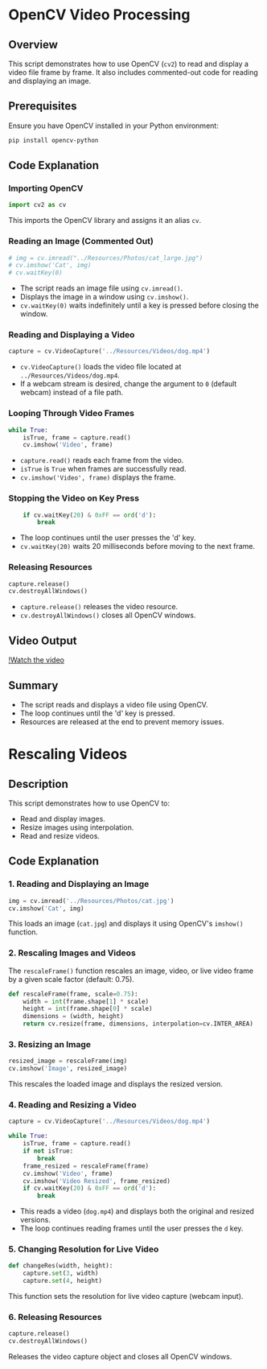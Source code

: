 # OpenCV Video Processing

## Overview
This script demonstrates how to use OpenCV (`cv2`) to read and display a video file frame by frame. It also includes commented-out code for reading and displaying an image.

## Prerequisites
Ensure you have OpenCV installed in your Python environment:
```bash
pip install opencv-python
```

## Code Explanation

### Importing OpenCV
```python
import cv2 as cv
```
This imports the OpenCV library and assigns it an alias `cv`.

### Reading an Image (Commented Out)
```python
# img = cv.imread("../Resources/Photos/cat_large.jpg")
# cv.imshow('Cat', img)
# cv.waitKey(0)
```
- The script reads an image file using `cv.imread()`.
- Displays the image in a window using `cv.imshow()`.
- `cv.waitKey(0)` waits indefinitely until a key is pressed before closing the window.

### Reading and Displaying a Video
```python
capture = cv.VideoCapture('../Resources/Videos/dog.mp4')
```
- `cv.VideoCapture()` loads the video file located at `../Resources/Videos/dog.mp4`.
- If a webcam stream is desired, change the argument to `0` (default webcam) instead of a file path.

### Looping Through Video Frames
```python
while True:
    isTrue, frame = capture.read()
    cv.imshow('Video', frame)
```
- `capture.read()` reads each frame from the video.
- `isTrue` is `True` when frames are successfully read.
- `cv.imshow('Video', frame)` displays the frame.

### Stopping the Video on Key Press
```python
    if cv.waitKey(20) & 0xFF == ord('d'):
        break
```
- The loop continues until the user presses the 'd' key.
- `cv.waitKey(20)` waits 20 milliseconds before moving to the next frame.

### Releasing Resources
```python
capture.release()
cv.destroyAllWindows()
```
- `capture.release()` releases the video resource.
- `cv.destroyAllWindows()` closes all OpenCV windows.

## Video Output
[!Watch the video](./Video/dog.mp4)


## Summary
- The script reads and displays a video file using OpenCV.
- The loop continues until the 'd' key is pressed.
- Resources are released at the end to prevent memory issues.


# Rescaling Videos

## Description
This script demonstrates how to use OpenCV to:
- Read and display images.
- Resize images using interpolation.
- Read and resize videos.


## Code Explanation

### 1. Reading and Displaying an Image
```python
img = cv.imread('../Resources/Photos/cat.jpg')
cv.imshow('Cat', img)
```
This loads an image (`cat.jpg`) and displays it using OpenCV's `imshow()` function.

### 2. Rescaling Images and Videos
The `rescaleFrame()` function rescales an image, video, or live video frame by a given scale factor (default: 0.75).
```python
def rescaleFrame(frame, scale=0.75):
    width = int(frame.shape[1] * scale)
    height = int(frame.shape[0] * scale)
    dimensions = (width, height)
    return cv.resize(frame, dimensions, interpolation=cv.INTER_AREA)
```

### 3. Resizing an Image
```python
resized_image = rescaleFrame(img)
cv.imshow('Image', resized_image)
```
This rescales the loaded image and displays the resized version.

### 4. Reading and Resizing a Video
```python
capture = cv.VideoCapture('../Resources/Videos/dog.mp4')

while True:
    isTrue, frame = capture.read()
    if not isTrue:
        break
    frame_resized = rescaleFrame(frame)
    cv.imshow('Video', frame)
    cv.imshow('Video Resized', frame_resized)
    if cv.waitKey(20) & 0xFF == ord('d'):
        break
```
- This reads a video (`dog.mp4`) and displays both the original and resized versions.
- The loop continues reading frames until the user presses the `d` key.

### 5. Changing Resolution for Live Video
```python
def changeRes(width, height):
    capture.set(3, width)
    capture.set(4, height)
```
This function sets the resolution for live video capture (webcam input).

### 6. Releasing Resources
```python
capture.release()
cv.destroyAllWindows()
```
Releases the video capture object and closes all OpenCV windows.



